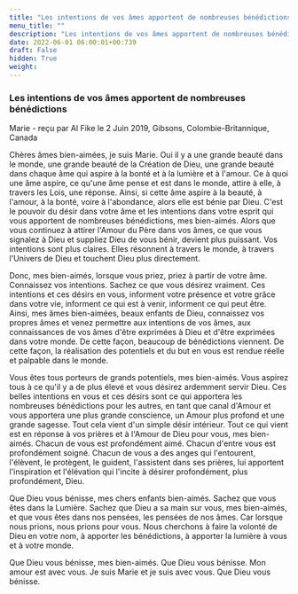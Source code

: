 ```yaml
---
title: "Les intentions de vos âmes apportent de nombreuses bénédictions"
menu_title: ""
description: "Les intentions de vos âmes apportent de nombreuses bénédictions"
date: 2022-06-01 06:00:01+00:739
draft: False
hidden: True
weight:
---
```

### Les intentions de vos âmes apportent de nombreuses bénédictions

Marie - reçu par Al Fike le 2 Juin 2019, Gibsons, Colombie-Britannique, Canada

Chères âmes bien-aimées, je suis Marie. Oui il y a une grande beauté dans le monde, une grande beauté de la Création de Dieu, une grande beauté dans chaque âme qui aspire à la bonté et à la lumière et à l'amour. Ce à quoi une âme aspire, ce qu'une âme pense et est dans le monde, attire à elle, à travers les Lois, une réponse. Ainsi, si cette âme aspire à la beauté, à l'amour, à la bonté, voire à l'abondance, alors elle est bénie par Dieu. C'est le pouvoir du désir dans votre âme et les intentions dans votre esprit qui vous apportent de nombreuses bénédictions, mes bien-aimés. Alors que vous continuez à attirer l'Amour du Père dans vos âmes, ce que vous signalez à Dieu et suppliez Dieu de vous bénir, devient plus puissant. Vos intentions sont plus claires. Elles résonnent à travers le monde, à travers l'Univers de Dieu et touchent Dieu plus directement.

Donc, mes bien-aimés, lorsque vous priez, priez à partir de votre âme. Connaissez vos intentions. Sachez ce que vous désirez vraiment. Ces intentions et ces désirs en vous, informent votre présence et votre grâce dans votre vie, informent ce qui est à venir, informent ce qui peut être. Ainsi, mes âmes bien-aimées, beaux enfants de Dieu, connaissez vos propres âmes et venez permettre aux intentions de vos âmes, aux connaissances de vos âmes d'être exprimées à Dieu et d'être exprimées dans votre monde. De cette façon, beaucoup de bénédictions viennent. De cette façon, la réalisation des potentiels et du but en vous est rendue réelle et palpable dans le monde.

Vous êtes tous porteurs de grands potentiels, mes bien-aimés. Vous aspirez tous à ce qu'il y a de plus élevé et vous désirez ardemment servir Dieu. Ces belles intentions en vous et ces désirs sont ce qui apportera les nombreuses bénédictions pour les autres, en tant que canal d'Amour et vous apportera une plus grande conscience, un Amour plus profond et une grande sagesse. Tout cela vient d'un simple désir intérieur. Tout ce qui vient est en réponse à vos prières et à l'Amour de Dieu pour vous, mes bien-aimés. Chacun de vous est profondément aimé. Chacun d'entre vous est profondément soigné. Chacun de vous a des anges qui l'entourent, l'élèvent, le protègent, le guident, l'assistent dans ses prières, lui apportent l'inspiration et l'élévation qui l'incite à désirer profondément, plus profondément, Dieu.

Que Dieu vous bénisse, mes chers enfants bien-aimés. Sachez que vous êtes dans la Lumière. Sachez que Dieu a sa main sur vous, mes bien-aimés, et que vous êtes dans nos pensées, les pensées de nos âmes. Car lorsque nous prions, nous prions pour vous. Nous cherchons à faire la volonté de Dieu en votre nom, à apporter les bénédictions, à apporter la lumière à vous et à votre monde.

Que Dieu vous bénisse, mes bien-aimés. Que Dieu vous bénisse. Mon amour est avec vous. Je suis Marie et je suis avec vous. Que Dieu vous bénisse.



